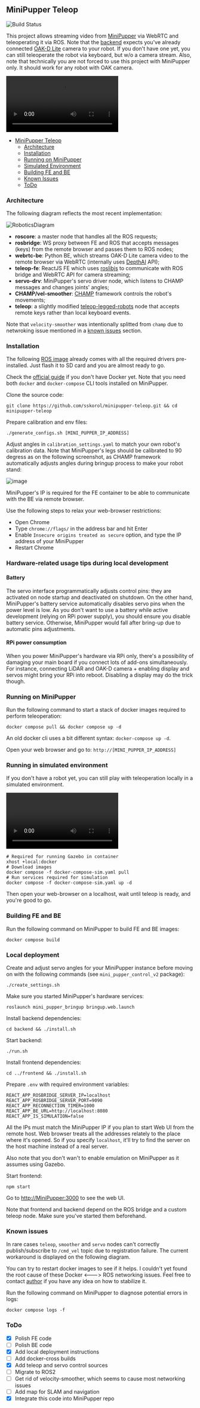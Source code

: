 ## MiniPupper Teleop

![Build Status](https://github.com/sskorol/minipupper-teleop/actions/workflows/main.yml/badge.svg?branch=main)

This project allows streaming video from [MiniPupper](https://minipupperdocs.readthedocs.io/en/latest/) via WebRTC and teleoperating it via ROS. Note that the [backend](https://github.com/sskorol/minipupper-teleop/tree/main/backend) expects you've already connected [OAK-D Lite](https://shop.luxonis.com/products/oak-d-lite-1) camera to your robot. If you don't have one yet, you can still teleoperate the robot via keyboard, but w/o a camera stream. Also, note that technically you are not forced to use this project with MiniPupper only. It should work for any robot with OAK camera.

<video src='https://user-images.githubusercontent.com/6638780/184704954-94f721f5-6219-48b2-9696-3da01e509eec.mp4'></video>

- [MiniPupper Teleop](#minipupper-teleop)
  - [Architecture](#architecture)
  - [Installation](#installation)
  - [Running on MiniPupper](#running-on-minipupper)
  - [Simulated Environment](#running-in-simulated-environment)
  - [Building FE and BE](#building-fe-and-be)
  - [Known Issues](#known-issues)
  - [ToDo](#todo)

### Architecture

The following diagram reflects the most recent implementation:

![RoboticsDiagram](https://user-images.githubusercontent.com/6638780/184701436-863ccb48-9bcd-44c4-ba8f-c6ebf35d10d9.png)

- **roscore**: a master node that handles all the ROS requests;
- **rosbridge**: WS proxy between FE and ROS that accepts messages (keys) from the remote browser and passes them to ROS nodes;
- **webrtc-be**: Python BE, which streams OAK-D Lite camera video to the remote browser via WebRTC (internally uses [DepthAI](https://docs.luxonis.com/projects/api/en/latest/index.html) API);
- **teleop-fe**: ReactJS FE which uses [roslibjs](https://github.com/RobotWebTools/roslibjs) to communicate with ROS bridge and WebRTC API for camera streaming;
- **servo-drv**: MiniPupper's servo driver node, which listens to CHAMP messages and changes joints' angles;
- **CHAMP/vel-smoother**: [CHAMP](https://github.com/chvmp/champ) framework controls the robot's movements;
- **teleop**: a slightly modified [teleop-legged-robots](https://github.com/SoftServeSAG/teleop_legged_robots) node that accepts remote keys rather than local keyboard events.

Note that `velocity-smoother` was intentionally splitted from `champ` due to netwroking issue mentioned in a [known issues](#known-issues) section.

### Installation

The following [ROS image](https://drive.google.com/file/d/1Mk_bSmIvnN8EIzB8IilS9M4pofTUH9r2/view?usp=sharing) already comes with all the required drivers pre-installed. Just flash it to SD card and you are almost ready to go.

Check the [official guide](https://docs.docker.com/engine/install/ubuntu/) if you don't have Docker yet. Note that you need both `docker` and `docker-compose` CLI tools installed on MiniPupper.

Clone the source code:

```shell
git clone https://github.com/sskorol/minipupper-teleop.git && cd minipupper-teleop
```

Prepare calibration and env files:

```shell
./generate_configs.sh [MINI_PUPPER_IP_ADDRESS]
```

Adjust angles in `calibration_settings.yaml` to match your own robot's calibration data. Note that MiniPupper's legs should be calibrated to 90 degress as on the following screenshot, as CHAMP framework automatically adjusts angles during bringup process to make your robot stand:

![image](https://user-images.githubusercontent.com/6638780/183618832-c133ddef-484c-4974-b6e9-04f7e1d81e6e.png)

MiniPupper's IP is required for the FE container to be able to communicate with the BE via remote browser.

Use the following steps to relax your web-browser restrictions:

- Open Chrome
- Type `chrome://flags/` in the address bar and hit Enter
- Enable `Insecure origins treated as secure` option, and type the IP address of your MiniPupper
- Restart Chrome

### Hardware-related usage tips during local development

#### Battery

The servo interface programmatically adjusts control pins: they are activated on node startup and deactivated on shutdown. On the other hand, MiniPupper's battery service automatically disables servo pins when the power level is low. As you don't want to use a battery while active development (relying on RPi power supply), you should ensure you disable battery service. Otherwise, MiniPupper would fall after bring-up due to automatic pins adjustments.

#### RPi power consumption

When you power MiniPupper's hardware via RPi only, there's a possibility of damaging your main board if you connect lots of add-ons simultaneously. For instance, connecting LiDAR and OAK-D camera + enabling display and servos might bring your RPi into reboot. Disabling a display may do the trick though.

### Running on MiniPupper

Run the following command to start a stack of docker images required to perform teleoperation:

```shell
docker compose pull && docker compose up -d
```

An old docker cli uses a bit different syntax: `docker-compose up -d`.

Open your web browser and go to: `http://[MINI_PUPPER_IP_ADDRESS]`

### Running in simulated environment

If you don't have a robot yet, you can still play with teleoperation locally in a simulated environment.

<video src='https://user-images.githubusercontent.com/6638780/184727365-927b5755-99b4-4098-9010-52444ad33856.mp4'></video>

```shell
# Required for running Gazebo in container
xhost +local:docker
# Download images
docker compose -f docker-compose-sim.yaml pull
# Run services required for simulation
docker compose -f docker-compose-sim.yaml up -d
```

Then open your web-browser on a localhost, wait until teleop is ready, and you're good to go.

### Building FE and BE

Run the following command on MiniPupper to build FE and BE images:

```shell
docker compose build
```

### Local deployment

Create and adjust servo angles for your MiniPupper instance before moving on with the following commands (see `mini_pupper_control_v2` package):
```shell
./create_settings.sh
```

Make sure you started MiniPupper's hardware services:
```shell
roslaunch mini_pupper_bringup bringup.web.launch
```

Install backend dependencies:
```shell
cd backend && ./install.sh
```

Start backend:
```shell
./run.sh
```

Install frontend dependencies:
```shell
cd ../frontend && ./install.sh
```

Prepare `.env` with required environment variables:
```properties
REACT_APP_ROSBRIDGE_SERVER_IP=localhost
REACT_APP_ROSBRIDGE_SERVER_PORT=9090
REACT_APP_RECONNECTION_TIMER=1000
REACT_APP_BE_URL=http://localhost:8080
REACT_APP_IS_SIMULATION=false
```

All the IPs must match the MiniPupper IP if you plan to start Web UI from the remote host. Web browser treats all the addresses relately to the place where it's opened. So if you specify `localhost`, it'll try to find the server on the host machine instead of a real server.

Also note that you don't wan't to enable emulation on MiniPupper as it assumes using Gazebo.

Start frontend:
```shell
npm start
```

Go to [http://MiniPupper:3000](http://MiniPupper:3000) to see the web UI.

Note that frontend and backend depend on the ROS bridge and a custom teleop node. Make sure you've started them beforehand.

### Known issues

In rare cases `teleop`, `smoother` and `servo` nodes can't correctly publish/subscribe to `/cmd_vel` topic due to registration failure. The current workaround is displayed on the following diagram.

You can try to restart docker images to see if it helps. I couldn't yet found the root cause of these Docker <---> ROS networking issues. Feel free to contact [author](mailto:serhii.s.korol@gmail.com) if you have any idea on how to stabilize it.

Run the following command on MiniPupper to diagnose potential errors in logs:

```shell
docker compose logs -f
```

### ToDo

- [x] Polish FE code
- [ ] Polish BE code
- [x] Add local deployment instructions
- [ ] Add docker-cross builds
- [x] Add teleop and servo control sources
- [ ] Migrate to ROS2
- [ ] Get rid of velocity-smoother, which seems to cause most networking issues
- [ ] Add map for SLAM and navigation
- [x] Integrate this code into MiniPupper repo
